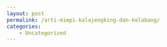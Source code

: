 ```yaml
---
layout: post
permalink: /arti-mimpi-kalajengking-dan-kelabang/
categories:
    - Uncategorized
---
```


